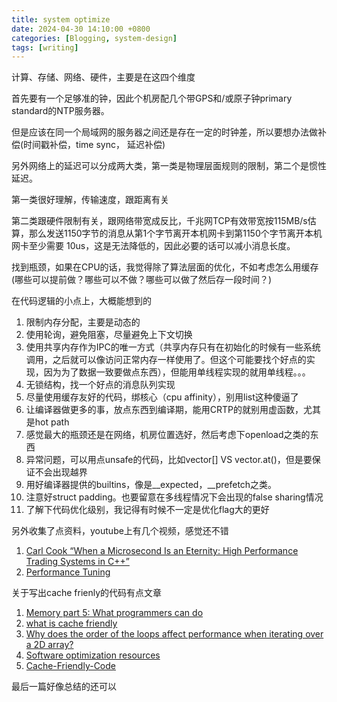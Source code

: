 ```yaml
---
title: system optimize
date: 2024-04-30 14:10:00 +0800
categories: [Blogging, system-design]
tags: [writing]
---
```


计算、存储、网络、硬件，主要是在这四个维度

首先要有一个足够准的钟，因此个机房配几个带GPS和/或原子钟primary standard的NTP服务器。

但是应该在同一个局域网的服务器之间还是存在一定的时钟差，所以要想办法做补偿(时间戳补偿，time sync， 延迟补偿)

另外网络上的延迟可以分成两大类，第一类是物理层面规则的限制，第二个是惯性延迟。

第一类很好理解，传输速度，跟距离有关

第二类跟硬件限制有关，跟网络带宽成反比，千兆网TCP有效带宽按115MB/s估算，那么发送1150字节的消息从第1个字节离开本机网卡到第1150个字节离开本机网卡至少需要 10us，这是无法降低的，因此必要的话可以减小消息长度。

找到瓶颈，如果在CPU的话，我觉得除了算法层面的优化，不如考虑怎么用缓存(哪些可以提前做？哪些可以不做？哪些可以做了然后存一段时间？)

在代码逻辑的小点上，大概能想到的

1. 限制内存分配，主要是动态的
2. 使用轮询，避免阻塞，尽量避免上下文切换
3. 使用共享内存作为IPC的唯一方式（共享内存只有在初始化的时候有一些系统调用，之后就可以像访问正常内存一样使用了。但这个可能要找个好点的实现，因为为了数据一致要做点东西），但能用单线程实现的就用单线程。。。
4. 无锁结构，找一个好点的消息队列实现
5. 尽量使用缓存友好的代码，绑核心（cpu affinity），别用list这种傻逼了
6. 让编译器做更多的事，放点东西到编译期，能用CRTP的就别用虚函数，尤其是hot path
7. 感觉最大的瓶颈还是在网络，机房位置选好，然后考虑下openload之类的东西
8. 异常问题，可以用点unsafe的代码，比如vector[] VS vector.at()，但是要保证不会出现越界
9. 用好编译器提供的builtins，像是__expected，__prefetch之类。
10. 注意好struct padding。也要留意在多线程情况下会出现的false sharing情况
11. 了解下代码优化级别，我记得有时候不一定是优化flag大的更好
  
另外收集了点资料，youtube上有几个视频，感觉还不错

1. [Carl Cook “When a Microsecond Is an Eternity: High Performance Trading Systems in C++”](https://www.youtube.com/watch?v=NH1Tta7purM&ab_channel=CppCon)
2. [Performance Tuning](https://www.youtube.com/watch?v=fV6qYho-XVs&ab_channel=MattGodbolt)

关于写出cache frienly的代码有点文章

1. [Memory part 5: What programmers can do](https://lwn.net/Articles/255364/)
2. [what is cache friendly](https://stackoverflow.com/questions/16699247/what-is-a-cache-friendly-code)
3. [Why does the order of the loops affect performance when iterating over a 2D array?](https://stackoverflow.com/questions/9936132/why-does-the-order-of-the-loops-affect-performance-when-iterating-over-a-2d-arra)
4. [Software optimization resources](https://www.agner.org/optimize/)
5. [Cache-Friendly-Code](https://merikanto.io/2018/Cache-Friendly-Code/)

最后一篇好像总结的还可以
